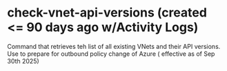 # check-vnet-api-versions (created <= 90 days ago w/Activity Logs)
Command that retrieves teh list of all existing VNets and their API versions. Use to prepare for outbound policy change of Azure ( effective as of Sep 30th 2025)
